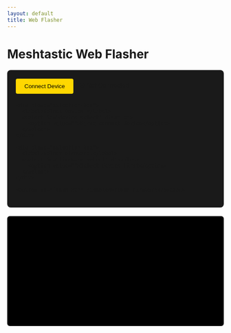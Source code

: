 ```yaml
---
layout: default
title: Web Flasher
---
```


<!-- Fix your CSS link if needed; remove or update if not applicable -->
<link rel="stylesheet" href="/assets/css/style.css">

# Meshtastic Web Flasher

<div id="flasher-container">
  <div class="flash-controls">
    <div class="connect-box">
      <button id="connect-btn">Connect Device</button>
      <span id="connection-status">⛔ Not Connected</span>
    </div>
    
    <div class="selection-box">
      <label>Select Device:</label>
      <select id="device-select" disabled>
        <option value="">First connect device</option>
      </select>
    </div>

    <div class="selection-box">
      <label>Select Firmware:</label>
      <select id="firmware-select" disabled>
        <option value="">Select device first</option>
      </select>
    </div>

    <button id="flash-btn" disabled>Flash Firmware</button>
  </div>

  <div id="progress-container" style="display: none;">
    <progress id="progress-bar" value="0" max="100"></progress>
    <span id="progress-text">0%</span>
  </div>

  <div id="log-container">
    <pre id="log"></pre>
  </div>
</div>

<!-- Include esptool-js from the Espressif GitHub repo via jsDelivr.
     (Check the repo’s README for the correct file name and URL.)
     For example, if the built file is located at dist/esptool.min.js: -->
<script src="https://cdn.jsdelivr.net/gh/espressif/esptool-js/dist/esptool.min.js"></script>

<script>
/*  
  This code assumes that the esptool-js file from Espressif
  exposes a global constructor called ESPTool.
  
  (If the export name is different, adjust accordingly.)
*/
const REPO = 'HarukiToreda/Meshtastic-Experiments';
const BRANCH = 'main';
const FIRMWARES_PATH = 'firmwares';
const CORS_PROXY = 'https://api.allorigins.win/get?url=';

let port = null;
let selectedFirmware = null;

async function loadDevices() {
  try {
    const apiUrl = `https://api.github.com/repos/${REPO}/contents/${FIRMWARES_PATH}?ref=${BRANCH}`;
    const response = await fetch(`${CORS_PROXY}${encodeURIComponent(apiUrl)}`);
    if (!response.ok) throw new Error(`GitHub error: ${response.status}`);
    
    const data = await response.json();
    // data.contents may be a JSON string or an object.
    const contents = data.contents ? JSON.parse(data.contents) : data;
    
    if (!Array.isArray(contents)) {
      throw new Error('GitHub returned unexpected directory structure');
    }
    
    const deviceSelect = document.getElementById('device-select');
    deviceSelect.innerHTML = '<option value="">Select a device</option>';
    
    contents.forEach(item => {
      if (item.type === 'dir') {
        const option = document.createElement('option');
        option.value = item.name;
        option.textContent = item.name;
        deviceSelect.appendChild(option);
      }
    });
    
    deviceSelect.disabled = false;
    log(`Loaded ${contents.length} devices`);
  } catch (error) {
    log(`Device loading failed: ${error.message}`);
    console.error('GitHub API Response:', error);
  }
}

async function loadFirmwares(device) {
  try {
    const apiUrl = `https://api.github.com/repos/${REPO}/contents/${FIRMWARES_PATH}/${device}?ref=${BRANCH}`;
    const response = await fetch(`${CORS_PROXY}${encodeURIComponent(apiUrl)}`);
    if (!response.ok) throw new Error(`GitHub error: ${response.status}`);
    
    const data = await response.json();
    const contents = data.contents ? JSON.parse(data.contents) : data;
    
    const firmwareSelect = document.getElementById('firmware-select');
    firmwareSelect.innerHTML = '<option value="">Select a firmware</option>';
    
    contents.forEach(file => {
      if (file.name.endsWith('.bin')) {
        const option = document.createElement('option');
        option.value = `https://raw.githubusercontent.com/${REPO}/${BRANCH}/${FIRMWARES_PATH}/${device}/${file.name}`;
        option.textContent = file.name;
        firmwareSelect.appendChild(option);
      }
    });
    
    firmwareSelect.disabled = false;
    log(`Loaded ${contents.length} firmwares for ${device}`);
  } catch (error) {
    log(`Firmware loading failed: ${error.message}`);
  }
}

document.getElementById('connect-btn').addEventListener('click', async () => {
  try {
    port = await navigator.serial.requestPort();
    document.getElementById('connect-btn').disabled = true;
    document.getElementById('connection-status').textContent = '✅ Connected';
    document.getElementById('flash-btn').disabled = false;
    log('Connected to device');
    await loadDevices();
  } catch (error) {
    log(`Connection error: ${error.message}`);
  }
});

document.getElementById('device-select').addEventListener('change', (e) => {
  const device = e.target.value;
  if (device) {
    loadFirmwares(device);
  }
});

document.getElementById('firmware-select').addEventListener('change', (e) => {
  selectedFirmware = e.target.value;
});

document.getElementById('flash-btn').addEventListener('click', async () => {
  if (!selectedFirmware) {
    log('Please select a firmware first');
    return;
  }

  try {
    document.getElementById('progress-container').style.display = 'block';
    const options = { baudRate: 115200 };
    
    log(`Downloading firmware: ${selectedFirmware}`);
    const response = await fetch(selectedFirmware);
    const firmwareBuffer = await response.arrayBuffer();
    
    await port.open(options);
    
    // Instantiate the ESPTool from the Espressif esptool-js
    const esptool = new window.ESPTool(port);
    
    await esptool.connect();
    log('Starting flash process...');
    
    await esptool.flashFile(new Uint8Array(firmwareBuffer), (progress) => {
      const percent = Math.round(progress * 100);
      document.getElementById('progress-bar').value = percent;
      document.getElementById('progress-text').textContent = `${percent}%`;
    });
    
    await esptool.hardReset();
    log('Flash completed successfully!');
  } catch (error) {
    log(`Flash failed: ${error.message}`);
  } finally {
    document.getElementById('progress-container').style.display = 'none';
    if (port) await port.close();
  }
});

function log(message) {
  const logElement = document.getElementById('log');
  logElement.textContent += `${new Date().toLocaleTimeString()}: ${message}\n`;
  logElement.scrollTop = logElement.scrollHeight;
}
</script>

<style>
.flash-controls {
  max-width: 600px;
  margin: 20px auto;
  padding: 20px;
  background: #1a1a1a;
  border-radius: 8px;
}

.connect-box {
  display: flex;
  gap: 15px;
  align-items: center;
  margin-bottom: 20px;
}

button {
  background: #FFD700;
  color: #000;
  border: none;
  padding: 10px 20px;
  border-radius: 4px;
  cursor: pointer;
  transition: opacity 0.2s;
}

button:disabled {
  opacity: 0.6;
  cursor: not-allowed;
}

.selection-box {
  margin: 15px 0;
  background: #333;
  padding: 15px;
  border-radius: 6px;
}

select {
  width: 100%;
  padding: 8px;
  margin-top: 8px;
  background: #444;
  color: #fff;
  border: 1px solid #00FFFF;
  border-radius: 4px;
}

#progress-container {
  background: #333;
  padding: 15px;
  border-radius: 6px;
  margin: 20px 0;
}

progress {
  width: 100%;
  height: 20px;
  accent-color: #FFD700;
}

#progress-text {
  color: #00FFFF;
  margin-left: 10px;
  font-weight: bold;
}

#log-container {
  background: #000;
  padding: 15px;
  border-radius: 6px;
}

#log {
  color: #00FF00;
  height: 200px;
  overflow-y: auto;
  font-family: monospace;
  font-size: 0.9em;
  white-space: pre-wrap;
}
</style>
